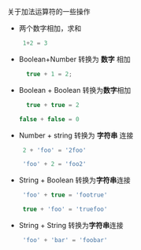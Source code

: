 关于加法运算符的一些操作

+ 两个数字相加，求和

   ```javascript
    1+2 = 3
   ```

 

+ Boolean+Number  转换为 **数字** 相加

  ```javascript
    true + 1 = 2;
  ```

 

+ Boolean + Boolean 转换为**数字**相加

  ```javascript
    true + true = 2
  ```

    ```javascript
    false + false = 0
    ```

 

+ Number + string  转换为 **字符串** 连接

   ```javascript
    2 + 'foo' = '2foo'
   ```

   ```javascript
    'foo' + 2 = 'foo2'
   ```

 

+ String + Boolean 转换为**字符串**连接

   ```javascript
    'foo' + true = 'footrue'
   ```

   ```javascript
    true + 'foo' = 'truefoo'
   ```

 

+ String + String 转换为**字符串**连接

   ```javascript
    'foo' + 'bar' = 'foobar'
   ```

 